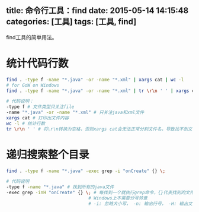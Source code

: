﻿title: 命令行工具：find
date: 2015-05-14 14:15:48
categories: [工具]
tags: [工具, find]
---

find工具的简单用法。

<!-- more -->

# 统计代码行数

```bash
find . -type f -name "*.java" -or -name "*.xml" | xargs cat | wc -l
# for GoW on Windows
find . -type f -name "*.java" -or -name "*.xml" | tr \r\n ' ' | xargs cat | wc -l

# 代码说明：
-type f # 文件类型只关注file
-name "*.java" -or -name "*.xml" # 只关注java和xml文件
xargs cat # 打印出文件内容
wc -l # 统计行数
tr \r\n ' ' # 将\r\n转换为空格，否则xargs cat会无法正常分割文件名，导致找不到文件
```

# 递归搜索整个目录

```bash
find . -type f -name "*.java" -exec grep -i "onCreate" {} \;

# 代码说明
-type f -name "*.java" # 找到所有的java文件
-exec grep -inH "onCreate" {} \; # 每找到一个就执行grep命令，{}代表找到的文件的文件名， \; 防止分号被转意
                               # Windows上不需要分号转意
                               # -i: 忽略大小写， -n: 输出行号， -H: 输出文件名
```